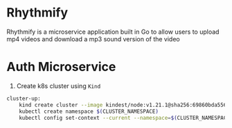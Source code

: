 # Rhythmify
Rhythmify is a microservice application built in Go to allow users to upload mp4 videos and download a mp3 sound version of the video

# Auth Microservice
1. Create k8s cluster using `Kind`
```bash
cluster-up:
	kind create cluster --image kindest/node:v1.21.1@sha256:69860bda5563ac81e3c0057d654b5253219618a22ec3a346306239bba8cfa1a6 --name $(KIND_CLUSTER) --config ./infra/kind-config.yaml
	kubectl create namespace $(CLUSTER_NAMESPACE)
	kubectl config set-context --current --namespace=$(CLUSTER_NAMESPACE)
```


